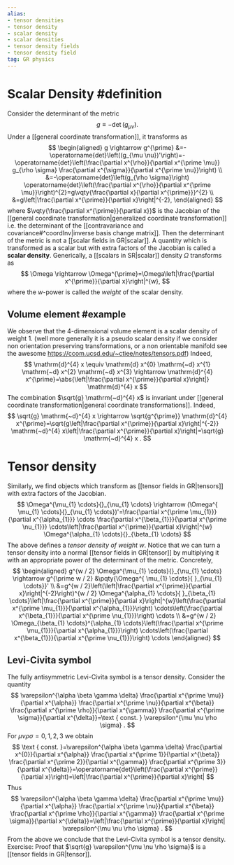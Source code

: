 ```yaml
---
alias:
- tensor densities
- tensor density
- scalar density
- scalar densities
- tensor density fields
- tensor density field
tag: GR physics
---
```

# Scalar Density #definition 
Consider the determinant of the metric
$$
g \equiv-\operatorname{det}\left(g_{\mu \nu}\right) .
$$
Under a [[general coordinate transformation]], it transforms as
$$
\begin{aligned}
g \rightarrow g^{\prime} &=-\operatorname{det}\left((g_{\mu \nu})'\right)=-\operatorname{det}\left(\frac{\partial x^{\rho}}{\partial x^{\prime \mu}} g_{\rho \sigma} \frac{\partial x^{\sigma}}{\partial x^{\prime \nu}}\right) \\
&=-\operatorname{det}\left(g_{\rho \sigma}\right) \operatorname{det}\left(\frac{\partial x^{\rho}}{\partial x^{\prime \mu}}\right)^{2}=g\vqty{\frac{\partial x}{\partial x^{\prime}}}^{2} \\
&=g\left|\frac{\partial x^{\prime}}{\partial x}\right|^{-2},
\end{aligned}
$$
where $\vqty{\frac{\partial x^{\prime}}{\partial x}}$ is the Jacobian of the [[general coordinate transformation|generalized coordinate transformation]] i.e. the determinant of the [[contravariance and covariance#^coordInv|inverse basis change matrix]]. Then the determinant of the metric is not a [[scalar fields in GR|scalar]]. A quantity which is transformed as a scalar but with extra factors of the Jacobian is called a **scalar density**. Generically, a  [[scalars in SR|scalar]] density $\Omega$ transforms as
$$
\Omega \rightarrow \Omega^{\prime}=\Omega\left|\frac{\partial x^{\prime}}{\partial x}\right|^{w},
$$
where the $w$-power is called the *weight* of the scalar density. 



## Volume element #example
We observe that the 4-dimensional volume element is a scalar density of weight 1. (well more generally it is a pseudo scalar density if we consider non orientation preserving transformations, or a non orientable manifold see the awesome https://ccom.ucsd.edu/~ctiee/notes/tensors.pdf) Indeed,
$$
\mathrm{d}^{4} x \equiv \mathrm{d} x^{0} \mathrm{~d} x^{1} \mathrm{~d} x^{2} \mathrm{~d} x^{3} \rightarrow \mathrm{d}^{4} x^{\prime}=\abs{\left|\frac{\partial x^{\prime}}{\partial x}\right|} \mathrm{d}^{4} x
$$
The combination $\sqrt{g} \mathrm{~d}^{4} x$ is invariant under [[general coordinate transformation|general coordinate transformations]]. Indeed,
$$
\sqrt{g} \mathrm{~d}^{4} x \rightarrow \sqrt{g^{\prime}} \mathrm{d}^{4} x^{\prime}=\sqrt{g\left|\frac{\partial x^{\prime}}{\partial x}\right|^{-2}} \mathrm{~d}^{4} x\left|\frac{\partial x^{\prime}}{\partial x}\right|=\sqrt{g} \mathrm{~d}^{4} x .
$$


# Tensor density
Similarly, we find objects which transform as [[tensor fields in GR|tensors]] with extra factors of the Jacobian.
$$
\Omega^{\mu_{1} \cdots}{}_{\nu_{1} \cdots} \rightarrow (\Omega^{ \mu_{1} \cdots}{}_{\nu_{1} \cdots})'=\frac{\partial x^{\prime \mu_{1}}}{\partial x^{\alpha_{1}}} \cdots \frac{\partial x^{\beta_{1}}}{\partial x^{\prime \nu_{1}}} \cdots\left|\frac{\partial x^{\prime}}{\partial x}\right|^{w} \Omega^{\alpha_{1} \cdots}{}_{\beta_{1} \cdots}
$$
The above defines a *tensor density of weight $w$*. Notice that we can turn a tensor density into a normal [[tensor fields in GR|tensor]] by multiplying it with an appropriate power of the determinant of the metric. Concretely,
$$
\begin{aligned}
g^{w / 2} \Omega^{\mu_{1} \cdots}{}_{\nu_{1} \cdots} \rightarrow g^{\prime w / 2} &\pqty{\Omega^{ \mu_{1} \cdots}{ }_{\nu_{1} \cdots}}'  \\
&=g^{w / 2}\left(\left|\frac{\partial x^{\prime}}{\partial x}\right|^{-2}\right)^{w / 2} \Omega^{\alpha_{1} \cdots}{ }_{\beta_{1} \cdots}\left|\frac{\partial x^{\prime}}{\partial x}\right|^{w}\left(\frac{\partial x^{\prime \mu_{1}}}{\partial x^{\alpha_{1}}}\right) \cdots\left(\frac{\partial x^{\beta_{1}}}{\partial x^{\prime \nu_{1}}}\right) \cdots \\
&=g^{w / 2} \Omega_{\beta_{1} \cdots}^{\alpha_{1} \cdots}\left(\frac{\partial x^{\prime \mu_{1}}}{\partial x^{\alpha_{1}}}\right) \cdots\left(\frac{\partial x^{\beta_{1}}}{\partial x^{\prime \nu_{1}}}\right) \cdots
\end{aligned}
$$

## Levi-Civita symbol

The fully antisymmetric Levi-Civita symbol is a tensor density. Consider the quantity
$$
\varepsilon^{\alpha \beta \gamma \delta} \frac{\partial x^{\prime \mu}}{\partial x^{\alpha}} \frac{\partial x^{\prime \nu}}{\partial x^{\beta}} \frac{\partial x^{\prime \rho}}{\partial x^{\gamma}} \frac{\partial x^{\prime \sigma}}{\partial x^{\delta}}=\text { const. } \varepsilon^{\mu \nu \rho \sigma} .
$$
For $\mu \nu \rho \sigma=0,1,2,3$ we obtain
$$
\text { const. }=\varepsilon^{\alpha \beta \gamma \delta} \frac{\partial x^{0}}{\partial x^{\alpha}} \frac{\partial x^{\prime 1}}{\partial x^{\beta}} \frac{\partial x^{\prime 2}}{\partial x^{\gamma}} \frac{\partial x^{\prime 3}}{\partial x^{\delta}}=\operatorname{det}\left(\frac{\partial x^{\prime}}{\partial x}\right)=\left|\frac{\partial x^{\prime}}{\partial x}\right|
$$
Thus
$$
\varepsilon^{\alpha \beta \gamma \delta} \frac{\partial x^{\prime \mu}}{\partial x^{\alpha}} \frac{\partial x^{\prime \nu}}{\partial x^{\beta}} \frac{\partial x^{\prime \rho}}{\partial x^{\gamma}} \frac{\partial x^{\prime \sigma}}{\partial x^{\delta}}=\left|\frac{\partial x^{\prime}}{\partial x}\right| \varepsilon^{\mu \nu \rho \sigma} .
$$
From the above we conclude that the Levi-Civita symbol is a tensor density.
Exercise: Proof that $\sqrt{g} \varepsilon^{\mu \nu \rho \sigma}$ is a [[tensor fields in GR|tensor]].